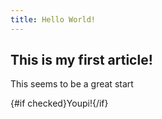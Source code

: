 ```yaml
---
title: Hello World!
---
```


<script>
  import Hello from './Hello.svelte'
  let checked
</script>

## This is my first article!

This seems to be a great start

<Hello name="World" bind:checked />

<p>{#if checked}Youpi!{/if}</p>
